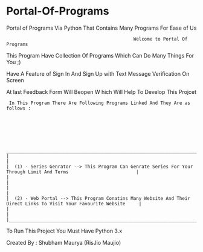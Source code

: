 # Portal-Of-Programs


Portal of Programs Via Python That Contains Many Programs For Ease of Us


                                                   Welcome to Portal Of Programs
                                  
                                  



   This Program Have Collection Of Programs Which Can Do Many Things For You ;)

  Have A Feature of Sign In And Sign Up with Text Message Verification On Screen
   
   At last Feedback Form Will Beopen W hich Will Help To Develop This Projcet 



     In This Program There Are Following Programs Linked And They Are as follows : 






     _____________________________________________________________________________________________________________________
    |                                                                                                                     |
    |  (1) - Series Genrator --> This Program Can Genrate Series For Your Through Limit And Terms                         |
    |                                                                                                                     |
    |                                                                                                                     |
    |  (2) - Web Portal --> This Program Conatins Many Website And Their Direct Links To Visit Your Favourite Website     |
    |                                                                                                                     |
    |_____________________________________________________________________________________________________________________|    
    
    
 To Run This Project You Must Have Python 3.x 
 
 




Created By : Shubham Maurya (RisJio Maujio)
